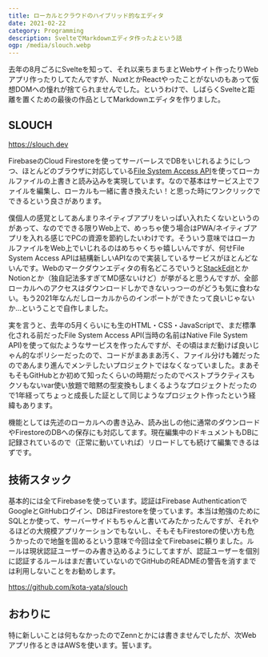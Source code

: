 ```yaml
---
title: ローカルとクラウドのハイブリッド的なエディタ
date: 2021-02-22
category: Programming
description: SvelteでMarkdownエディタ作ったよという話
ogp: /media/slouch.webp
---
```


去年の8月ごろにSvelteを知って、それ以来ちまちまとWebサイト作ったりWebアプリ作ったりしてたんですが、NuxtとかReactやったことがないのもあって仮想DOMへの憧れが捨てられませんでした。というわけで、しばらくSvelteと距離を置くための最後の作品としてMarkdownエディタを作りました。

## SLOUCH
https://slouch.dev

FirebaseのCloud Firestoreを使ってサーバーレスでDBをいじれるようにしつつ、ほとんどのブラウザに対応している[File System Access API](https://developer.mozilla.org/en-US/docs/Web/API/File_System_Access_API)を使ってローカルファイルの上書きと読み込みを実現しています。なので基本はサービス上でファイルを編集し、ローカルも一緒に書き換えたい！と思った時にワンクリックでできるという良さがあります。

僕個人の感覚としてあんまりネイティブアプリをいっぱい入れたくないというのがあって、なのでできる限りWeb上で、めっちゃ使う場合はPWA/ネイティブアプリを入れる感じでPCの資源を節約したいわけです。そういう意味ではローカルファイルをWeb上でいじれるのはめちゃくちゃ嬉しいんですが、何せFile System Access APIは結構新しいAPIなので実装しているサービスがほとんどないんです。Webのマークダウンエディタの有名どころでいうと[StackEdit](https://stackedit.io/)とかNotionとか（独自記法多すぎてMD感ないけど）が挙がると思うんですが、全部ローカルへのアクセスはダウンロードしかできないっつーのがどうも気に食わない。もう2021年なんだしローカルからのインポートができたって良いじゃないか...ということで自作しました。

実を言うと、去年の5月くらいにも生のHTML・CSS・JavaScriptで、まだ標準化される前だったFile System Access API(当時の名前はNative File System API)を使って似たようなサービスを作ったんですが、その頃はまだ動けば良いじゃん的なポリシーだったので、コードがまあまあ汚く、ファイル分けも雑だったのであんまり進んでメンテしたいプロジェクトではなくなっていました。まあそもそもGitHubとか初めて知ったくらいの時期だったのでベストプラクティスもクソもないvar使い放題で暗黙の型変換もしまくるようなプロジェクトだったので1年経ってちょっと成長した証として同じようなプロジェクト作ったという経緯もあります。

機能としては先述のローカルへの書き込み、読み出しの他に通常のダウンロードやFirestoreのDBへの保存にも対応してます。現在編集中のドキュメントもDBに記録されているので（正常に動いていれば）リロードしても続けて編集できるはずです。

## 技術スタック
基本的には全てFirebaseを使っています。認証はFirebase AuthenticationでGoogleとGitHubログイン、DBはFirestoreを使っています。本当は勉強のためにSQLとか使って、サーバーサイドもちゃんと書いてみたかったんですが、それやるほどの大規模アプリケーションでもないし、そもそもFirestoreの使い方も危うかったので地盤を固めるという意味で今回は全てFirebaseに頼りました。ルールは現状認証ユーザーのみ書き込めるようにしてますが、認証ユーザーを個別に認証するルールはまだ書いていないのでGitHubのREADMEの警告を消すまでは利用しないことをお勧めします。

https://github.com/kota-yata/slouch

## おわりに
特に新しいことは何もなかったのでZennとかには書きませんでしたが、次Webアプリ作るときはAWSを使います。誓います。
